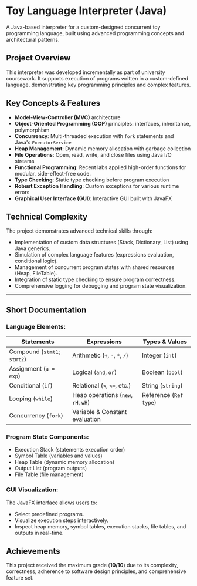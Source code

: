 # Toy Language Interpreter (Java)

A Java-based interpreter for a custom-designed concurrent toy programming language, built using advanced programming concepts and architectural patterns.

## Project Overview

This interpreter was developed incrementally as part of university coursework. It supports execution of programs written in a custom-defined language, demonstrating key programming principles and complex features.

## Key Concepts & Features

- **Model-View-Controller (MVC)** architecture
- **Object-Oriented Programming (OOP)** principles: interfaces, inheritance, polymorphism
- **Concurrency**: Multi-threaded execution with `fork` statements and Java's `ExecutorService`
- **Heap Management**: Dynamic memory allocation with garbage collection
- **File Operations**: Open, read, write, and close files using Java I/O streams
- **Functional Programming**: Recent labs applied high-order functions for modular, side-effect-free code.
- **Type Checking**: Static type checking before program execution
- **Robust Exception Handling**: Custom exceptions for various runtime errors
- **Graphical User Interface (GUI)**: Interactive GUI built with JavaFX

## Technical Complexity

The project demonstrates advanced technical skills through:

- Implementation of custom data structures (Stack, Dictionary, List) using Java generics.
- Simulation of complex language features (expressions evaluation, conditional logic).
- Management of concurrent program states with shared resources (Heap, FileTable).
- Integration of static type checking to ensure program correctness.
- Comprehensive logging for debugging and program state visualization.

---

## Short Documentation

### Language Elements:

| Statements                 | Expressions                     | Types & Values            |
|----------------------------|---------------------------------|---------------------------|
| Compound (`stmt1; stmt2`)  | Arithmetic (`+`, `-`, `*`, `/`) | Integer (`int`)           |
| Assignment (`a = exp`)     | Logical (`and`, `or`)           | Boolean (`bool`)          |
| Conditional (`if`)         | Relational (`<`, `<=`, etc.)    | String (`string`)         |
| Looping (`while`)          | Heap operations (`new`, `rH`, `wH`) | Reference (`Ref type`) |
| Concurrency (`fork`)       | Variable & Constant evaluation  |                           |

### Program State Components:

- Execution Stack (statements execution order)
- Symbol Table (variables and values)
- Heap Table (dynamic memory allocation)
- Output List (program outputs)
- File Table (file management)

### GUI Visualization:

The JavaFX interface allows users to:

- Select predefined programs.
- Visualize execution steps interactively.
- Inspect heap memory, symbol tables, execution stacks, file tables, and outputs in real-time.

## Achievements

This project received the maximum grade (**10/10**) due to its complexity, correctness, adherence to software design principles, and comprehensive feature set.
